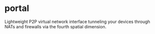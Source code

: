 # portal

Lightweight P2P virtual network interface tunneling your devices through NATs
and firewalls via the fourth spatial dimension.
